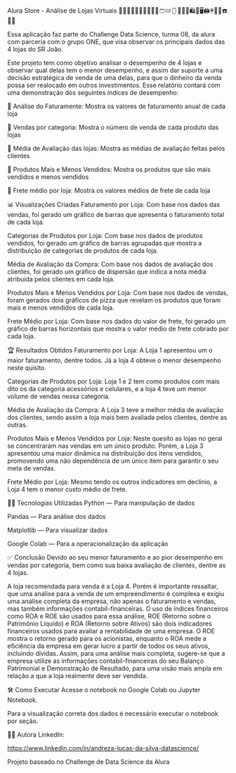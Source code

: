 Alura Store - Análise de Lojas Virtuais
👗👖👕🧥🧦👗👖👕🧥🧦🩳🩲🩱👙👚👜🛍️🎸🖥️🖨️🖲️🎥📸☎️📲📞

Essa aplicação faz parte do Challenge Data Science, turma 08, da alura com parceria com o grupo ONE, que visa observar os principais dados das 4 lojas do SR João.

Este projeto tem como objetivo analisar o desempenho de 4 lojas e observar qual delas tem o menor desempenho, e assim dar suporte a uma decisão estratégica de venda de uma delas, para que o dinheiro da venda possa ser realocado em outros investimentos. Esse relatório contará com uma demonstração dos seguintes índices de desempenho:

🔵 Análise do Faturamente: Mostra os valores de faturamento anual de cada loja

🔵 Vendas por categoria: Mostra o número de venda de cada produto das lojas

🔵 Média de Avaliação das lojas: Mostra as médias de avaliação feitas pelos clientes

🔵 Produtos Mais e Menos Vendidos: Mostra os produtos que são mais vendidos e menos vendidos

🔵 Frete médio por loja: Mostra os valores médios de frete de cada loja

📊 Visualizações Criadas
Faturamento por Loja: Com base nos dados das vendas, foi gerado um gráfico de barras que apresenta o faturamento total de cada loja.

Categorias de Produtos por Loja: Com base nos dados de produtos vendidos, foi gerado um gráfico de barras agrupadas que mostra a distribuição de categorias de produtos de cada loja.

Média de Avaliação da Compra: Com base nos dados de avaliação dos clientes, foi gerado um gráfico de dispersão que indica a nota média atribuída pelos clientes em cada loja.

Produtos Mais e Menos Vendidos por Loja: Com base nos dados de vendas, foram gerados dois gráficos de pizza que revelam os produtos que foram mais e menos vendidos de cada loja.

Frete Médio por Loja: Com base nos dados do valor de frete, foi gerado um gráfico de barras horizontais que mostra o valor médio de frete cobrado por cada loja.

🏆 Resultados Obtidos
Faturamento por Loja: A Loja 1 apresentou um o maior faturamento, dentre todos. Já a loja 4 obteve o menor desempenho neste quisito.

Categorias de Produtos por Loja: Loja 1 e 2 tem como produtos com mais dito os da categoria acessórios e celulares, e a loja 4 teve um menor volume de vendas nessa categoria.

Média de Avaliação da Compra: A Loja 3 teve a melhor média de avaliação dos clientes, sendo assim a loja mais bem avaliada pelos clientes, dentre as outras.

Produtos Mais e Menos Vendidos por Loja: Neste quesito as lojas no geral se concentraram nas vendas em um único produto. Porém, a Loja 3 apresentou uma maior dinâmica na distribuição dos itens vendidos, promovendo uma não dependência de um único item para garantir o seu meta de vendas.

Frete Médio por Loja: Mesmo tendo os outros indicadores em declínio, a Loja 4 tem o menor custo médio de frete.

👨‍💻 Tecnologias Utilizadas
Python — Para manipulação de dados

Pandas — Para análise dos dados

Matplotlib — Para visualizar dados

Google Colab — Para a operacionalização da aplicação

✅ Conclusão
Devido ao seu menor faturamento e ao pior desempenho em vendas por categoria, bem como sua baixa avaliação de clientes, dentre as 4 lojas.

A loja recomendada para venda é a Loja 4.
Porém é importante ressaltar, que uma análise para a venda de um empreendimento é complexa e exigiu uma análise completa da empresa, não apenas o faturamento e vendas, mas também informações contabil-financeiras. O uso de índices financeiros como ROA e ROE são usados ​​para essa análise, ROE (Retorno sobre o Patrimônio Líquido) e ROA (Retorno sobre Ativos) são dois indicadores financeiros usados ​​para avaliar a rentabilidade de uma empresa. O ROE mostra o retorno gerado para os acionistas, enquanto o ROA mede a eficiência da empresa em gerar lucro a partir de todos os seus ativos, incluindo dívidas. Assim, para uma análise mais completa, sugere-se que a empresa utilize as informações contabil-financeiras do seu Balanço Patrimonial e Demonstração de Resultado, para uma visão mais ampla em relação a que a loja realmente deve ser vendida.

🛠️ Como Executar
Acesse o notebook no Google Colab ou Jupyter Notebook.

Para a visualização correta dos dados é necessário executar o notebook por seção.

👩‍🎓 Autora
LinkedIn:

https://www.linkedin.com/in/andreza-lucas-da-silva-datascience/

Projeto baseado no Challenge de Data Science da Alura

